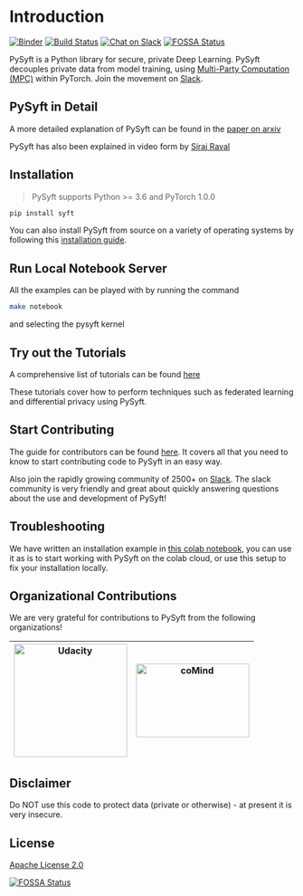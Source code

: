 # Introduction

[![Binder](https://mybinder.org/badge.svg)](https://mybinder.org/v2/gh/OpenMined/PySyft/master) [![Build Status](https://travis-ci.org/OpenMined/PySyft.svg?branch=torch_1)](https://travis-ci.org/OpenMined/PySyft) [![Chat on Slack](https://img.shields.io/badge/chat-on%20slack-7A5979.svg)](https://openmined.slack.com/messages/team_pysyft) [![FOSSA Status](https://app.fossa.io/api/projects/git%2Bgithub.com%2Fmatthew-mcateer%2FPySyft.svg?type=small)](https://app.fossa.io/projects/git%2Bgithub.com%2Fmatthew-mcateer%2FPySyft?ref=badge_small)

PySyft is a Python library for secure, private Deep Learning. PySyft decouples private data from model training, using [Multi-Party Computation (MPC)](https://en.wikipedia.org/wiki/Secure_multi-party_computation) within PyTorch. Join the movement on [Slack](http://slack.openmined.org/).

## PySyft in Detail

A more detailed explanation of PySyft can be found in the [paper on arxiv](https://arxiv.org/abs/1811.04017)

PySyft has also been explained in video form by [Siraj Raval](https://www.youtube.com/watch?v=39hNjnhY7cY&feature=youtu.be&a=)

## Installation

> PySyft supports Python >= 3.6 and PyTorch 1.0.0

```bash
pip install syft
```

You can also install PySyft from source on a variety of operating systems by following this [installation guide](https://github.com/OpenMined/PySyft/blob/dev/INSTALLATION.md).

## Run Local Notebook Server

All the examples can be played with by running the command

```bash
make notebook
```

and selecting the pysyft kernel

## Try out the Tutorials

A comprehensive list of tutorials can be found [here](https://github.com/OpenMined/PySyft/tree/master/examples/tutorials)

These tutorials cover how to perform techniques such as federated learning and differential privacy using PySyft.

## Start Contributing

The guide for contributors can be found [here](https://github.com/OpenMined/PySyft/tree/master/CONTRIBUTING.md). It covers all that you need to know to start contributing code to PySyft in an easy way.

Also join the rapidly growing community of 2500+ on [Slack](http://slack.openmined.org). The slack community is very friendly and great about quickly answering questions about the use and development of PySyft!

## Troubleshooting

We have written an installation example in [this colab notebook](https://colab.research.google.com/drive/14tNU98OKPsP55Y3IgFtXPfd4frqbkrxK), you can use it as is to start working with PySyft on the colab cloud, or use this setup to fix your installation locally.

## Organizational Contributions

We are very grateful for contributions to PySyft from the following organizations!

[<img src="https://github.com/udacity/private-ai/blob/master/udacity-logo-vert-white.png?raw=true" alt="Udacity" width="200"/>](https://udacity.com/) | [<img src="https://raw.githubusercontent.com/coMindOrg/federated-averaging-tutorials/master/images/comindorg_logo.png" alt="coMind" width="200" height="130"/>](https://github.com/coMindOrg/federated-averaging-tutorials)
-------------------------------------------------------------- | ---------------------------------------------------------------------------

## Disclaimer

Do NOT use this code to protect data (private or otherwise) - at present it is very insecure.

## License

[Apache License 2.0](https://github.com/OpenMined/PySyft/blob/master/LICENSE)

[![FOSSA Status](https://app.fossa.io/api/projects/git%2Bgithub.com%2Fmatthew-mcateer%2FPySyft.svg?type=large)](https://app.fossa.io/projects/git%2Bgithub.com%2Fmatthew-mcateer%2FPySyft?ref=badge_large)
